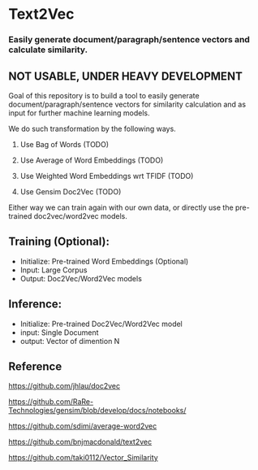 # Text2Vec 
### Easily generate document/paragraph/sentence vectors and calculate similarity. 

## NOT USABLE, UNDER HEAVY DEVELOPMENT

Goal of this repository is to build a tool to easily generate document/paragraph/sentence vectors for similarity calculation and as input for further machine learning models.

We do such transformation by the following ways. 

1. Use Bag of Words (TODO)

2. Use Average of Word Embeddings (TODO)

3. Use Weighted Word Embeddings wrt TFIDF (TODO)

4. Use Gensim Doc2Vec (TODO)

Either way we can train again with our own data, or directly use the pre-trained doc2vec/word2vec models.

## Training (Optional):

* Initialize: Pre-trained Word Embeddings (Optional)
* Input: Large Corpus
* Output: Doc2Vec/Word2Vec models

## Inference:

* Initialize: Pre-trained Doc2Vec/Word2Vec model
* input: Single Document
* output: Vector of dimention N



## Reference

https://github.com/jhlau/doc2vec

https://github.com/RaRe-Technologies/gensim/blob/develop/docs/notebooks/

https://github.com/sdimi/average-word2vec

https://github.com/bnjmacdonald/text2vec

https://github.com/taki0112/Vector_Similarity



